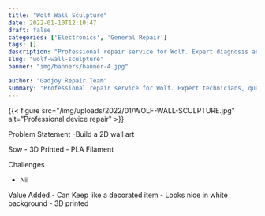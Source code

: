```yaml
---
title: "Wolf Wall Sculpture"
date: 2022-01-10T12:10:47
draft: false
categories: ['Electronics', 'General Repair']
tags: []
description: "Professional repair service for Wolf. Expert diagnosis and quality repairs in Bangalore."
slug: "wolf-wall-sculpture"
banner: "img/banners/banner-4.jpg"

author: "Gadjoy Repair Team"
summary: "Professional repair service for Wolf. Expert technicians, quality parts, warranty included."
---
```


{{< figure src="/img/uploads/2022/01/WOLF-WALL-SCULPTURE.jpg" alt="Professional device repair" >}}

Problem Statement -Build a 2D wall art

Sow - 3D Printed - PLA Filament

Challenges

- Nil

Value Added - Can Keep like a decorated item - Looks nice in white background - 3D printed
